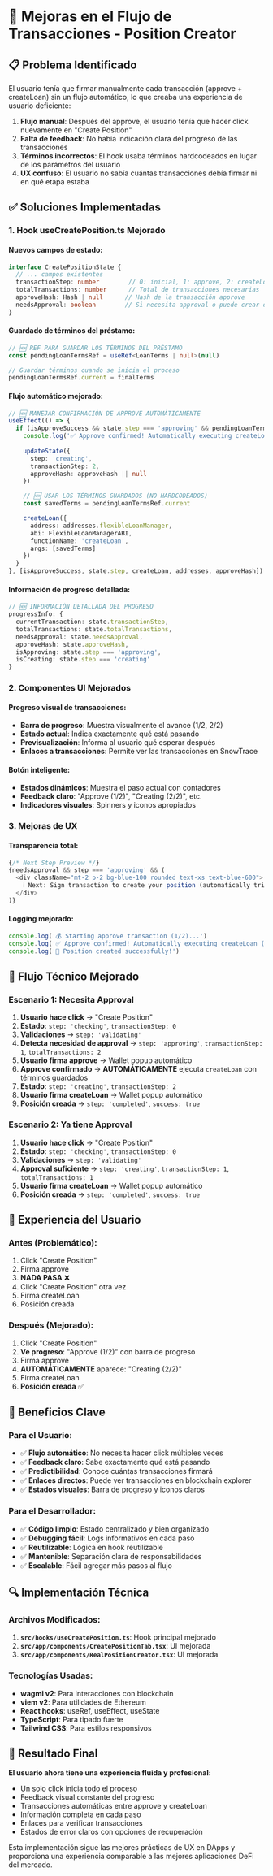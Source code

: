 # 🚀 Mejoras en el Flujo de Transacciones - Position Creator

## 📋 Problema Identificado

El usuario tenía que firmar manualmente cada transacción (approve + createLoan) sin un flujo automático, lo que creaba una experiencia de usuario deficiente:

1. **Flujo manual**: Después del approve, el usuario tenía que hacer click nuevamente en "Create Position"
2. **Falta de feedback**: No había indicación clara del progreso de las transacciones
3. **Términos incorrectos**: El hook usaba términos hardcodeados en lugar de los parámetros del usuario
4. **UX confuso**: El usuario no sabía cuántas transacciones debía firmar ni en qué etapa estaba

## ✅ Soluciones Implementadas

### 1. **Hook useCreatePosition.ts Mejorado**

#### **Nuevos campos de estado:**
```typescript
interface CreatePositionState {
  // ... campos existentes
  transactionStep: number        // 0: inicial, 1: approve, 2: createLoan
  totalTransactions: number      // Total de transacciones necesarias
  approveHash: Hash | null      // Hash de la transacción approve
  needsApproval: boolean        // Si necesita approval o puede crear directamente
}
```

#### **Guardado de términos del préstamo:**
```typescript
// 🆕 REF PARA GUARDAR LOS TÉRMINOS DEL PRÉSTAMO
const pendingLoanTermsRef = useRef<LoanTerms | null>(null)

// Guardar términos cuando se inicia el proceso
pendingLoanTermsRef.current = finalTerms
```

#### **Flujo automático mejorado:**
```typescript
// 🆕 MANEJAR CONFIRMACIÓN DE APPROVE AUTOMÁTICAMENTE
useEffect(() => {
  if (isApproveSuccess && state.step === 'approving' && pendingLoanTermsRef.current && addresses) {
    console.log('✅ Approve confirmed! Automatically executing createLoan (2/2)...')
    
    updateState({ 
      step: 'creating',
      transactionStep: 2,
      approveHash: approveHash || null
    })

    // 🆕 USAR LOS TÉRMINOS GUARDADOS (NO HARDCODEADOS)
    const savedTerms = pendingLoanTermsRef.current

    createLoan({
      address: addresses.flexibleLoanManager,
      abi: FlexibleLoanManagerABI,
      functionName: 'createLoan',
      args: [savedTerms]
    })
  }
}, [isApproveSuccess, state.step, createLoan, addresses, approveHash])
```

#### **Información de progreso detallada:**
```typescript
// 🆕 INFORMACIÓN DETALLADA DEL PROGRESO
progressInfo: {
  currentTransaction: state.transactionStep,
  totalTransactions: state.totalTransactions,
  needsApproval: state.needsApproval,
  approveHash: state.approveHash,
  isApproving: state.step === 'approving',
  isCreating: state.step === 'creating'
}
```

### 2. **Componentes UI Mejorados**

#### **Progreso visual de transacciones:**
- **Barra de progreso**: Muestra visualmente el avance (1/2, 2/2)
- **Estado actual**: Indica exactamente qué está pasando
- **Previsualización**: Informa al usuario qué esperar después
- **Enlaces a transacciones**: Permite ver las transacciones en SnowTrace

#### **Botón inteligente:**
- **Estados dinámicos**: Muestra el paso actual con contadores
- **Feedback claro**: "Approve (1/2)", "Creating (2/2)", etc.
- **Indicadores visuales**: Spinners y iconos apropiados

### 3. **Mejoras de UX**

#### **Transparencia total:**
```typescript
{/* Next Step Preview */}
{needsApproval && step === 'approving' && (
  <div className="mt-2 p-2 bg-blue-100 rounded text-xs text-blue-600">
    ℹ️ Next: Sign transaction to create your position (automatically triggered)
  </div>
)}
```

#### **Logging mejorado:**
```typescript
console.log('💰 Starting approve transaction (1/2)...')
console.log('✅ Approve confirmed! Automatically executing createLoan (2/2)...')
console.log('🎉 Position created successfully!')
```

## 🔧 Flujo Técnico Mejorado

### **Escenario 1: Necesita Approval**
1. **Usuario hace click** → "Create Position"
2. **Estado**: `step: 'checking'`, `transactionStep: 0`
3. **Validaciones** → `step: 'validating'`
4. **Detecta necesidad de approval** → `step: 'approving'`, `transactionStep: 1`, `totalTransactions: 2`
5. **Usuario firma approve** → Wallet popup automático
6. **Approve confirmado** → **AUTOMÁTICAMENTE** ejecuta `createLoan` con términos guardados
7. **Estado**: `step: 'creating'`, `transactionStep: 2`
8. **Usuario firma createLoan** → Wallet popup automático
9. **Posición creada** → `step: 'completed'`, `success: true`

### **Escenario 2: Ya tiene Approval**
1. **Usuario hace click** → "Create Position"
2. **Estado**: `step: 'checking'`, `transactionStep: 0`
3. **Validaciones** → `step: 'validating'`
4. **Approval suficiente** → `step: 'creating'`, `transactionStep: 1`, `totalTransactions: 1`
5. **Usuario firma createLoan** → Wallet popup automático
6. **Posición creada** → `step: 'completed'`, `success: true`

## 📱 Experiencia del Usuario

### **Antes (Problemático):**
1. Click "Create Position"
2. Firma approve
3. **NADA PASA** ❌
4. Click "Create Position" otra vez
5. Firma createLoan
6. Posición creada

### **Después (Mejorado):**
1. Click "Create Position"
2. **Ve progreso**: "Approve (1/2)" con barra de progreso
3. Firma approve
4. **AUTOMÁTICAMENTE** aparece: "Creating (2/2)"
5. Firma createLoan
6. **Posición creada** ✅

## 🎯 Beneficios Clave

### **Para el Usuario:**
- ✅ **Flujo automático**: No necesita hacer click múltiples veces
- ✅ **Feedback claro**: Sabe exactamente qué está pasando
- ✅ **Predictibilidad**: Conoce cuántas transacciones firmará
- ✅ **Enlaces directos**: Puede ver transacciones en blockchain explorer
- ✅ **Estados visuales**: Barra de progreso y iconos claros

### **Para el Desarrollador:**
- ✅ **Código limpio**: Estado centralizado y bien organizado
- ✅ **Debugging fácil**: Logs informativos en cada paso
- ✅ **Reutilizable**: Lógica en hook reutilizable
- ✅ **Mantenible**: Separación clara de responsabilidades
- ✅ **Escalable**: Fácil agregar más pasos al flujo

## 🔍 Implementación Técnica

### **Archivos Modificados:**
1. **`src/hooks/useCreatePosition.ts`**: Hook principal mejorado
2. **`src/app/components/CreatePositionTab.tsx`**: UI mejorada
3. **`src/app/components/RealPositionCreator.tsx`**: UI mejorada

### **Tecnologías Usadas:**
- **wagmi v2**: Para interacciones con blockchain
- **viem v2**: Para utilidades de Ethereum
- **React hooks**: useRef, useEffect, useState
- **TypeScript**: Para tipado fuerte
- **Tailwind CSS**: Para estilos responsivos

## 🚀 Resultado Final

**El usuario ahora tiene una experiencia fluida y profesional:**
- Un solo click inicia todo el proceso
- Feedback visual constante del progreso
- Transacciones automáticas entre approve y createLoan
- Información completa en cada paso
- Enlaces para verificar transacciones
- Estados de error claros con opciones de recuperación

Esta implementación sigue las mejores prácticas de UX en DApps y proporciona una experiencia comparable a las mejores aplicaciones DeFi del mercado. 